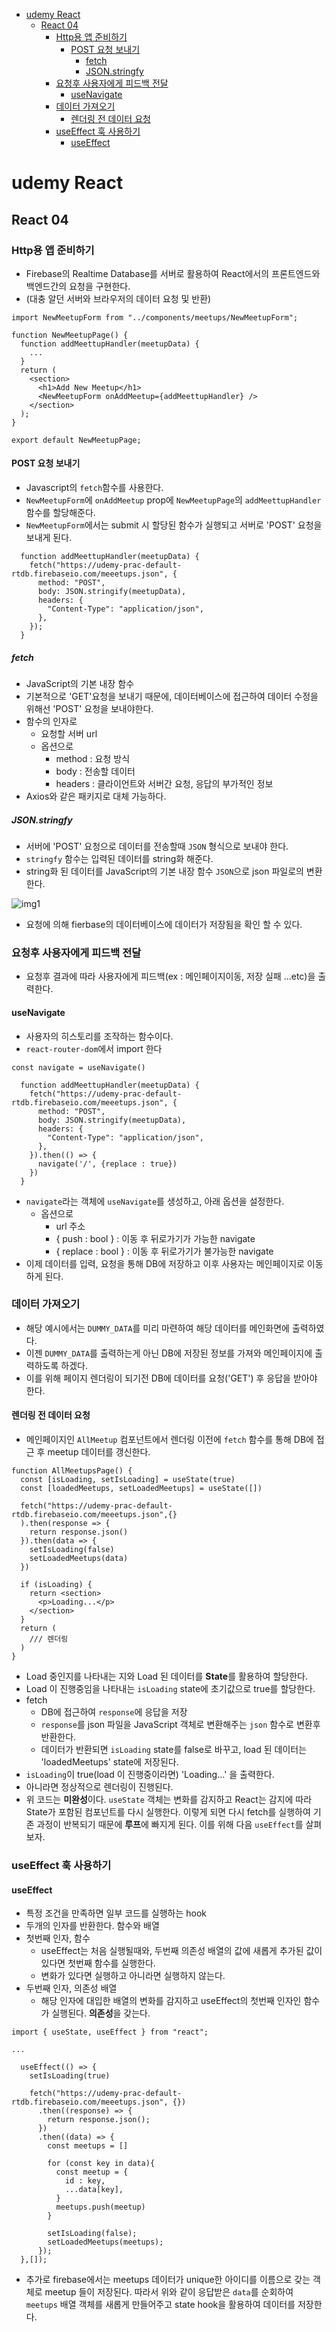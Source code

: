 - [udemy React](#udemy-react)
  - [React 04](#react-04)
    - [Http용 앱 준비하기](#http용-앱-준비하기)
      - [POST 요청 보내기](#post-요청-보내기)
        - [fetch](#fetch)
        - [JSON.stringfy](#jsonstringfy)
    - [요청후 사용자에게 피드백 전달](#요청후-사용자에게-피드백-전달)
      - [useNavigate](#usenavigate)
    - [데이터 가져오기](#데이터-가져오기)
      - [렌더링 전 데이터 요청](#렌더링-전-데이터-요청)
    - [useEffect 훅 사용하기](#useeffect-훅-사용하기)
      - [useEffect](#useeffect)
# udemy React
## React 04
### Http용 앱 준비하기
- Firebase의 Realtime Database를 서버로 활용하여 React에서의 프론트엔드와 백엔드간의 요청을 구현한다.
- (대충 알던 서버와 브라우저의 데이터 요청 및 반환)

```react
import NewMeetupForm from "../components/meetups/NewMeetupForm";

function NewMeetupPage() {
  function addMeettupHandler(meetupData) {
    ...
  }
  return (
    <section>
      <h1>Add New Meetup</h1>
      <NewMeetupForm onAddMeetup={addMeettupHandler} />
    </section>
  );
}

export default NewMeetupPage;
```
#### POST 요청 보내기
- Javascript의 `fetch`함수를 사용한다.
- `NewMeetupForm`에 `onAddMeetup` prop에 `NewMeetupPage`의 `addMeettupHandler` 함수를 할당해준다.
- `NewMeetupForm`에서는 submit 시 할당된 함수가 실행되고 서버로 'POST' 요청을 보내게 된다.

```react
  function addMeettupHandler(meetupData) {
    fetch("https://udemy-prac-default-rtdb.firebaseio.com/meeetups.json", {
      method: "POST",
      body: JSON.stringify(meetupData),
      headers: {
        "Content-Type": "application/json",
      },
    });
  }
```
##### fetch
- JavaScript의 기본 내장 함수
- 기본적으로 'GET'요청을 보내기 때문에, 데이터베이스에 접근하여 데이터 수정을 위해선 'POST' 요청을 보내야한다.
- 함수의 인자로 
  - 요청할 서버 url
  - 옵션으로
    - method : 요청 방식
    - body : 전송할 데이터
    - headers : 클라이언트와 서버간 요청, 응답의 부가적인 정보
- Axios와 같은 패키지로 대체 가능하다. 

##### JSON.stringfy
- 서버에 'POST' 요청으로 데이터를 전송할때 `JSON` 형식으로 보내야 한다.
- `stringfy` 함수는 입력된 데이터를 string화 해준다.
- string화 된 데이터를 JavaScript의 기본 내장 함수 `JSON`으로 json 파일로의 변환한다.

![img1](./img/img_1.png)
- 요청에 의해 fierbase의 데이터베이스에 데이터가 저장됨을 확인 할 수 있다.

### 요청후 사용자에게 피드백 전달
- 요청후 결과에 따라 사용자에게 피드백(ex : 메인페이지이동, 저장 실패 ...etc)을 출력한다.
#### useNavigate
- 사용자의 히스토리를 조작하는 함수이다.
- `react-router-dom`에서 import 한다
```react
const navigate = useNavigate()

  function addMeettupHandler(meetupData) {
    fetch("https://udemy-prac-default-rtdb.firebaseio.com/meeetups.json", {
      method: "POST",
      body: JSON.stringify(meetupData),
      headers: {
        "Content-Type": "application/json",
      },
    }).then(() => {
      navigate('/', {replace : true})
    })
  }
  ```
- `navigate`라는 객체에 `useNavigate`를 생성하고, 아래 옵션을 설정한다.
  - 옵션으로
    - url 주소
    - { push : bool } : 이동 후 뒤로가기가 가능한 navigate
    - { replace : bool } : 이동 후 뒤로가기가 불가능한 navigate
- 이제 데이터를 입력, 요청을 통해 DB에 저장하고 이후 사용자는 메인페이지로 이동하게 된다.

### 데이터 가져오기
- 해당 예시에서는 `DUMMY_DATA`를 미리 마련하여 해당 데이터를 메인화면에 출력하였다. 
- 이젠 `DUMMY_DATA`를 출력하는게 아닌 DB에 저장된 정보를 가져와 메인페이지에 출력하도록 하겠다.
- 이를 위해 페이지 렌더링이 되기전 DB에 데이터를 요청('GET') 후 응답을 받아야 한다.

#### 렌더링 전 데이터 요청
- 메인페이지인 `AllMeetup` 컴포넌트에서 렌더링 이전에 `fetch` 함수를 통해 DB에 접근 후 meetup 데이터를 갱신한다.
```react
function AllMeetupsPage() {
  const [isLoading, setIsLoading] = useState(true)
  const [loadedMeetups, setLoadedMeetups] = useState([])

  fetch("https://udemy-prac-default-rtdb.firebaseio.com/meeetups.json",{}
  ).then(response => {
    return response.json()
  }).then(data => {
    setIsLoading(false)
    setLoadedMeetups(data)
  })

  if (isLoading) {
    return <section>
      <p>Loading...</p>
    </section>
  }
  return (
    /// 렌더링
  )
}
```
- Load 중인지를 나타내는 지와 Load 된 데이터를 **State**를 활용하여 할당한다.
- Load 이 진행중임을 나타내는 `isLoading` state에 초기값으로 true를 할당한다.
- fetch
  - DB에 접근하여 `response`에 응답을 저장
  - `response`를 json 파일을 JavaScript 객체로 변환해주는 `json` 함수로 변환후 반환한다.
  - 데이터가 반환되면 `isLoading` state를 false로 바꾸고, load 된 데이터는 'loadedMeetups' state에 저장된다.
- `isLoading`이 true(load 이 진행중이라면) 'Loading...' 을 출력한다.
- 아니라면 정상적으로 렌더링이 진행된다.
- 위 코드는 **미완성**이다. `useState` 객체는 변화를 감지하고 React는 감지에 따라 State가 포함된 컴포넌트를 다시 실행한다. 이렇게 되면 다시 fetch를 실행하여 기존 과정이 반복되기 때문에 **루프**에 빠지게 된다. 이를 위해 다음 `useEffect`를 살펴보자.

### useEffect 훅 사용하기
#### useEffect
- 특정 조건을 만족하면 일부 코드를 실행하는 hook
- 두개의 인자를 반환한다. 함수와 배열
- 첫번째 인자, 함수
  - useEffect는 처음 실행될때와, 두번째 의존성 배열의 값에 새롭게 추가된 값이 있다면 첫번째 함수를 실행한다.
  - 변화가 있다면 실행하고 아니라면 실행하지 않는다.
- 두번째 인자, 의존성 배열
  - 해당 인자에 대입한 배열의 변화를 감지하고 useEffect의 첫번째 인자인 함수가 실행된다. **의존성**을 갖는다.

```react
import { useState, useEffect } from "react";

...

  useEffect(() => {
    setIsLoading(true)

    fetch("https://udemy-prac-default-rtdb.firebaseio.com/meeetups.json", {})
      .then((response) => {
        return response.json();
      })
      .then((data) => {
        const meetups = []

        for (const key in data){
          const meetup = {
            id : key,
            ...data[key],
          }
          meetups.push(meetup)
        }

        setIsLoading(false);
        setLoadedMeetups(meetups);
      });
  },[]);
```

- 추가로 firebase에서는 meetups 데이터가 unique한 아이디를 이름으로 갖는 객체로 meetup 들이 저장된다. 따라서 위와 같이 응답받은 `data`를 순회하여 `meetups` 배열 객체를 새롭게 만들어주고 state hook을 활용하여 데이터를 저장한다.